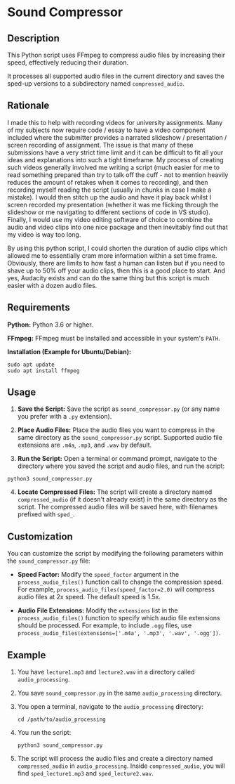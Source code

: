 # Sound Compressor

## Description

This Python script uses FFmpeg to compress audio files by increasing their speed, effectively reducing their duration. 

It processes all supported audio files in the current directory and saves the sped-up versions to a subdirectory named `compressed_audio`.

## Rationale

I made this to help with recording videos for university assignments. Many of my subjects now require code / essay to have a video component included where the submitter provides a narrated slideshow / presentation / screen recording of assignment. The issue is that many of these submissions have a very strict time limit and it can be difficult to fit all your ideas and explanations into such a tight timeframe. My process of creating such videos generally involved me writing a script (much easier for me to read something prepared than try to talk off the cuff - not to mention heavily reduces the amount of retakes when it comes to recording), and then recording myself reading the script (usually in chunks in case I make a mistake). I would then stitch up the audio and have it play back whilst I screen recorded my presentation (whether it was me flicking through the slideshow or me navigating to different sections of code in VS studio). Finally, I would use my video editing software of choice to combine the audio and video clips into one nice package and then inevitably find out that my video is way too long.

By using this python script, I could shorten the duration of audio clips which allowed me to essentially cram more information within a set time frame. Obviously, there are limits to how fast a human can listen but if you need to shave up to 50% off your audio clips, then this is a good place to start. And yes, Audacity exists and can do the same thing but this script is much easier with a dozen audio files.

## Requirements

**Python:** Python 3.6 or higher.

**FFmpeg:** FFmpeg must be installed and accessible in your system's `PATH`.

**Installation (Example for Ubuntu/Debian):**

```
sudo apt update
sudo apt install ffmpeg
```

## Usage

1.  **Save the Script:** Save the script as `sound_compressor.py` (or any name you prefer with a `.py` extension).

2.  **Place Audio Files:** Place the audio files you want to compress in the same directory as the `sound_compressor.py` script. Supported audio file extensions are `.m4a`, `.mp3`, and `.wav` by default.

3.  **Run the Script:** Open a terminal or command prompt, navigate to the directory where you saved the script and audio files, and run the script:

```
python3 sound_compressor.py
```

4.  **Locate Compressed Files:** The script will create a directory named `compressed_audio` (if it doesn't already exist) in the same directory as the script. The compressed audio files will be saved here, with filenames prefixed with `sped_`.

## Customization

You can customize the script by modifying the following parameters within the `sound_compressor.py` file:

*   **Speed Factor:** Modify the `speed_factor` argument in the `process_audio_files()` function call to change the compression speed. For example, `process_audio_files(speed_factor=2.0)` will compress audio files at 2x speed. The default speed is 1.5x.

*   **Audio File Extensions:** Modify the `extensions` list in the `process_audio_files()` function to specify which audio file extensions should be processed. For example, to include `.ogg` files, use `process_audio_files(extensions=['.m4a', '.mp3', '.wav', '.ogg'])`.

## Example

1.  You have `lecture1.mp3` and `lecture2.wav` in a directory called `audio_processing`.
2.  You save `sound_compressor.py` in the same `audio_processing` directory.
3.  You open a terminal, navigate to the `audio_processing` directory:

    ```
    cd /path/to/audio_processing
    ```

4.  You run the script:

    ```
    python3 sound_compressor.py
    ```

5.  The script will process the audio files and create a directory named `compressed_audio` in `audio_processing`. Inside `compressed_audio`, you will find `sped_lecture1.mp3` and `sped_lecture2.wav`.

